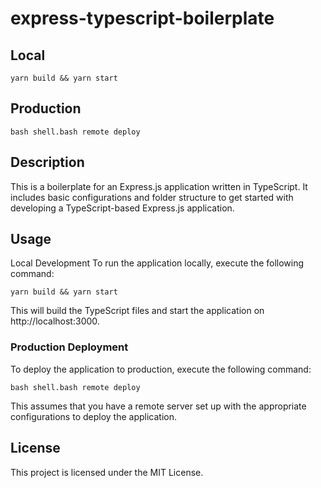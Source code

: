 # express-typescript-boilerplate

## Local

```
yarn build && yarn start
```

## Production

```
bash shell.bash remote deploy
```

## Description

This is a boilerplate for an Express.js application written in TypeScript. It includes basic configurations and folder structure to get started with developing a TypeScript-based Express.js application.

## Usage

Local Development
To run the application locally, execute the following command:

```
yarn build && yarn start
```

This will build the TypeScript files and start the application on http://localhost:3000.

### Production Deployment

To deploy the application to production, execute the following command:

```
bash shell.bash remote deploy
```

This assumes that you have a remote server set up with the appropriate configurations to deploy the application.

## License

This project is licensed under the MIT License.
